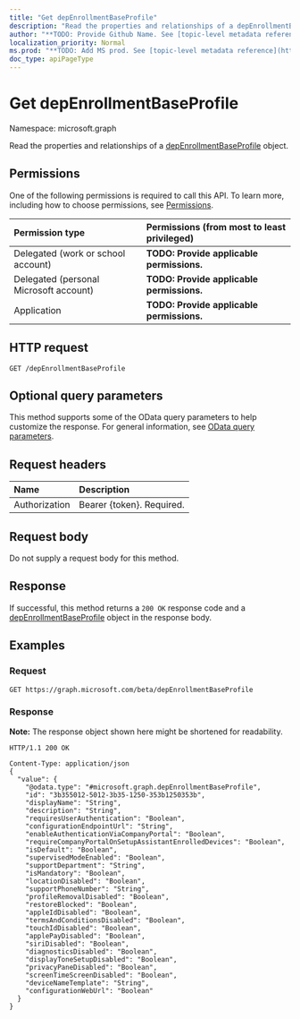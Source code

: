 ```yaml
---
title: "Get depEnrollmentBaseProfile"
description: "Read the properties and relationships of a depEnrollmentBaseProfile object."
author: "**TODO: Provide Github Name. See [topic-level metadata reference](https://msgo.azurewebsites.net/add/document/guidelines/metadata.html#topic-level-metadata)**"
localization_priority: Normal
ms.prod: "**TODO: Add MS prod. See [topic-level metadata reference](https://msgo.azurewebsites.net/add/document/guidelines/metadata.html#topic-level-metadata)**"
doc_type: apiPageType
---
```


# Get depEnrollmentBaseProfile
Namespace: microsoft.graph

Read the properties and relationships of a [depEnrollmentBaseProfile](../resources/depenrollmentbaseprofile.md) object.

## Permissions
One of the following permissions is required to call this API. To learn more, including how to choose permissions, see [Permissions](/graph/permissions-reference).

|Permission type|Permissions (from most to least privileged)|
|:---|:---|
|Delegated (work or school account)|**TODO: Provide applicable permissions.**|
|Delegated (personal Microsoft account)|**TODO: Provide applicable permissions.**|
|Application|**TODO: Provide applicable permissions.**|

## HTTP request

<!-- {
  "blockType": "ignored"
}
-->
``` http
GET /depEnrollmentBaseProfile
```

## Optional query parameters
This method supports some of the OData query parameters to help customize the response. For general information, see [OData query parameters](/graph/query-parameters).

## Request headers
|Name|Description|
|:---|:---|
|Authorization|Bearer {token}. Required.|

## Request body
Do not supply a request body for this method.

## Response

If successful, this method returns a `200 OK` response code and a [depEnrollmentBaseProfile](../resources/depenrollmentbaseprofile.md) object in the response body.

## Examples

### Request
<!-- {
  "blockType": "request",
  "name": "get_depenrollmentbaseprofile"
}
-->
``` http
GET https://graph.microsoft.com/beta/depEnrollmentBaseProfile
```


### Response
**Note:** The response object shown here might be shortened for readability.
<!-- {
  "blockType": "response",
  "truncated": true,
  "@odata.type": "microsoft.graph.depEnrollmentBaseProfile"
}
-->
``` http
HTTP/1.1 200 OK

Content-Type: application/json
{
  "value": {
    "@odata.type": "#microsoft.graph.depEnrollmentBaseProfile",
    "id": "3b355012-5012-3b35-1250-353b1250353b",
    "displayName": "String",
    "description": "String",
    "requiresUserAuthentication": "Boolean",
    "configurationEndpointUrl": "String",
    "enableAuthenticationViaCompanyPortal": "Boolean",
    "requireCompanyPortalOnSetupAssistantEnrolledDevices": "Boolean",
    "isDefault": "Boolean",
    "supervisedModeEnabled": "Boolean",
    "supportDepartment": "String",
    "isMandatory": "Boolean",
    "locationDisabled": "Boolean",
    "supportPhoneNumber": "String",
    "profileRemovalDisabled": "Boolean",
    "restoreBlocked": "Boolean",
    "appleIdDisabled": "Boolean",
    "termsAndConditionsDisabled": "Boolean",
    "touchIdDisabled": "Boolean",
    "applePayDisabled": "Boolean",
    "siriDisabled": "Boolean",
    "diagnosticsDisabled": "Boolean",
    "displayToneSetupDisabled": "Boolean",
    "privacyPaneDisabled": "Boolean",
    "screenTimeScreenDisabled": "Boolean",
    "deviceNameTemplate": "String",
    "configurationWebUrl": "Boolean"
  }
}
```

